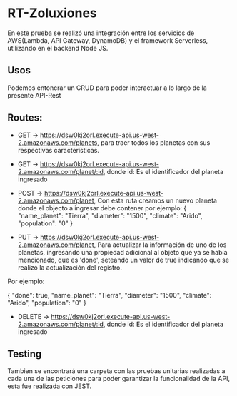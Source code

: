# RT-Zoluxiones
En este prueba se realizó una integración entre los servicios de AWS(Lambda, API Gateway, DynamoDB) y el framework Serverless, utilizando en el backend Node JS.

## Usos
Podemos entoncrar un CRUD para poder interactuar a lo largo de la presente API-Rest

## Routes:
- GET → https://dsw0kj2orl.execute-api.us-west-2.amazonaws.com/planets, para traer todos los planetas con sus respectivas características.

- GET → https://dsw0kj2orl.execute-api.us-west-2.amazonaws.com/planet/:id, donde id: Es el identificador del planeta ingresado

- POST → https://dsw0kj2orl.execute-api.us-west-2.amazonaws.com/planet, Con esta ruta creamos un nuevo planeta donde el objecto a ingresar debe contener por ejemplo:
{   
    "name_planet": "Tierra",
    "diameter": "1500",
    "climate": "Arido",
    "population": "0"
}

- PUT → https://dsw0kj2orl.execute-api.us-west-2.amazonaws.com/planet, Para actualizar la información de uno de los planetas, ingresando una propiedad adicional al objeto que ya se había mencionado, que es 'done', seteando un valor de true indicando que se realizó la actualización del registro. 

Por ejemplo:

{   "done": true,
    "name_planet": "Tierra",
    "diameter": "1500",
    "climate": "Arido",
    "population": "0" }

- DELETE →  https://dsw0kj2orl.execute-api.us-west-2.amazonaws.com/planet/:id, donde id: Es el identificador del planeta ingresado

## Testing
Tambien se encontrará una carpeta con las pruebas unitarias realizadas a cada una de las peticiones para poder garantizar la funcionalidad de la API, esta fue realizada con JEST.
